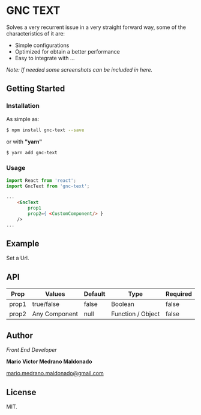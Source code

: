 # GNC TEXT

Solves a very recurrent issue in a very straight forward way, some of the characteristics of it are:

  - Simple configurations
  - Optimized for obtain a better performance
  - Easy to integrate with ...
  
_Note: If needed some screenshots can be included in here._
  

## Getting Started

### Installation

As simple as:

```sh
$ npm install gnc-text --save
```
or with **"yarn"**
```sh
$ yarn add gnc-text
```
### Usage

```js
import React from 'react';
import GncText from 'gnc-text';
```

```html
...
    <GncText
        prop1
        prop2={ <CustomComponent/> }
    />
...
```
## Example

Set a Url.

## API

|Prop|Values|Default|Type|Required|
|------|------|------|------|------|
| prop1 | true/false | false | Boolean | false |
| prop2 | Any Component | null | Function / Object | false |


## Author
  _Front End Developer_

  **Mario Victor Medrano Maldonado** 

  mario.medrano.maldonado@gmail.com

## License

MIT.
